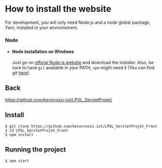 # How to install the website

For development, you will only need Node.js and a node global package, Yarn, installed in your environement.

### Node

- #### Node installation on Windows

  Just go on [official Node.js website](https://nodejs.org/) and download the installer.
  Also, be sure to have `git` available in your PATH, `npm` might need it (You can find git [here](https://git-scm.com/)).


## Back
https://github.com/kevinrossi-iut/LPGL_ServletProjet/

## Install

    $ git clone https://github.com/kevinrossi-iut/LPGL_ServletProjet_Front
    $ cd LPGL_ServletProjet_Front
    $ npm install

## Running the project

    $ npm start
